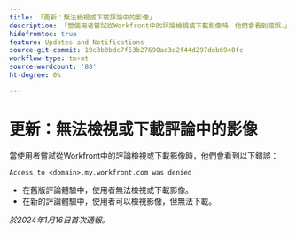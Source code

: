 ```yaml
---
title: 「更新：無法檢視或下載評論中的影像」
description: 「當使用者嘗試從Workfront中的評論檢視或下載影像時，他們會看到錯誤。」
hidefromtoc: true
feature: Updates and Notifications
source-git-commit: 19c3b0bdc7f53b27690ad3a2f44d297deb6940fc
workflow-type: tm+mt
source-wordcount: '88'
ht-degree: 0%

---
```



# 更新：無法檢視或下載評論中的影像

當使用者嘗試從Workfront中的評論檢視或下載影像時，他們會看到以下錯誤：

`Access to <domain>.my.workfront.com was denied`

* 在舊版評論體驗中，使用者無法檢視或下載影像。
* 在新的評論體驗中，使用者可以檢視影像，但無法下載。

_於2024年1月16日首次通報。_
